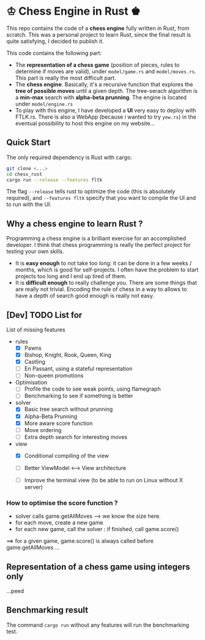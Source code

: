 # ♔ Chess Engine in Rust ♚

This repo contains the code of a **chess engine** fully written in Rust, from scratch. This was a personal project to learn Rust, since the final result is quite satisfying, I decided to publish it.

This code contains the following part: 
- The **representation of a chess game** (position of pieces, rules to determine if moves are valid), under `model/game.rs` and `model/moves.rs`. This part is really the most difficult part.
- The **chess engine**. Basically, it's a recursive function that explores the **tree of possible moves** until a given depth. The tree-serach algorithm is a **min-max** search with **alpha-beta prunning**. The engine is located under `model/engine.rs`
- To play with this engine, I have developed a **UI** very easy to deploy with FTLK.rs. There is also a WebApp (because i wanted to try `yew.rs`) in the eventual possibility to host this engine on my website... 

## Quick Start 

The only required dependency is Rust with cargo.

```bash
git clone <...>
cd chess_rust
cargo run --release --features fltk
```

The flag `--release` tells rust to optimize the code (this is absolutely required), and `--features fltk` specify that you want to compile the UI and to run with the UI. 



## Why a chess engine to learn Rust ? 

Programming a chess engine is a brilliant exercise for an accomplished developer. I think that chess programming is really the perfect project for testing your own skills. 
- It is **easy enough** to not take too long: it can be done in a few weeks / months, which is good for self-projects. I often have the problem to start projects too long and I end up tired of them.
- It is **difficult enough** to really challenge you. There are some things that are really not trivial. Encoding the rule of chess in a way to allows to have a depth of search good enough is really not easy.


## [Dev] TODO List for 

List of missing features
- rules
    - [x] Pawns
    - [x] Bishop, Knight, Rook, Queen, King
    - [x] Castling
    - [ ] En Passant, using a stateful representation
    - [ ] Non-queen promotions
- Optimisation
    - [ ] Profile the code to see weak points, using flamegraph 
    - [ ] Benchmarking to see if something is better
- solver
    - [x] Basic tree search without prunning
    - [x] Alpha-Beta Prunning
    - [x] More aware score function
    - [ ] Move ordering
    - [ ] Extra depth search for interesting moves
- view
    - [x] Conditional compiling of the view
    - [ ] Better ViewModel <--> View architecture
    - [ ] Improve the terminal view (to be able to run on Linux without X server)


### How to optimise the score function ? 

- solver calls game.getAllMoves --> we know the size here.
- for each move, create a new game 
- for each new game, call the solver : if finished, call game.score()

==> for a given game, game.score() is always called before game.getAllMoves ... 



## Representation of a chess game using integers only

...peed

## Benchmarking result

The command `cargo run` without any features will run the benchmarking test.



